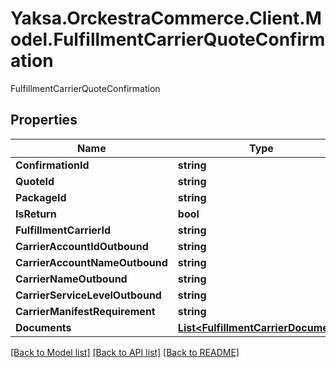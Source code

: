 # Yaksa.OrckestraCommerce.Client.Model.FulfillmentCarrierQuoteConfirmation
FulfillmentCarrierQuoteConfirmation

## Properties

Name | Type | Description | Notes
------------ | ------------- | ------------- | -------------
**ConfirmationId** | **string** |  | [optional] 
**QuoteId** | **string** |  | [optional] 
**PackageId** | **string** |  | [optional] 
**IsReturn** | **bool** |  | [optional] 
**FulfillmentCarrierId** | **string** |  | [optional] 
**CarrierAccountIdOutbound** | **string** |  | [optional] 
**CarrierAccountNameOutbound** | **string** |  | [optional] 
**CarrierNameOutbound** | **string** |  | [optional] 
**CarrierServiceLevelOutbound** | **string** |  | [optional] 
**CarrierManifestRequirement** | **string** |  | [optional] 
**Documents** | [**List&lt;FulfillmentCarrierDocument&gt;**](FulfillmentCarrierDocument.md) |  | [optional] 

[[Back to Model list]](../README.md#documentation-for-models) [[Back to API list]](../README.md#documentation-for-api-endpoints) [[Back to README]](../README.md)

